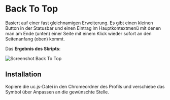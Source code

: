 # Back To Top
Basiert auf einer fast gleichnamigen Erweiterung. Es gibt einen kleinen Button in der Statusbar und einen Eintrag im 
Hauptkontextmenü mit denen man am Ende (unten) einer Seite mit einem Klick wieder sofort an den Seitenanfang (oben) kommt.

Das **Ergebnis des Skripts**:

![Screenshot Back To Top](https://github.com/ardiman/userChrome.js/raw/master/backtotop/scr_backtotop.png)

## Installation
Kopiere die uc.js-Datei in den Chromeordner des Profils und verschiebe das Symbol über Anpassen an die gewünschte Stelle.